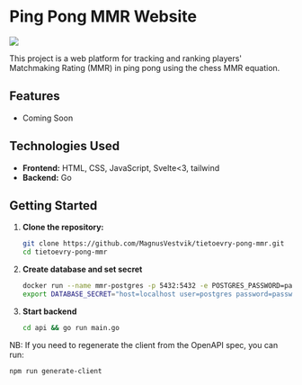 # Ping Pong MMR Website

![](https://media1.giphy.com/media/v1.Y2lkPTc5MGI3NjExYnVkeWw4OG51cjlqZzdkY3hrZmI3cHRhNmY2OTFxOG90NG03eGU0MSZlcD12MV9pbnRlcm5hbF9naWZfYnlfaWQmY3Q9Zw/pWncxUrrNHdny/giphy.webp)  

This project is a web platform for tracking and ranking players' Matchmaking Rating (MMR) in ping pong using the chess MMR equation.

## Features
- Coming Soon

## Technologies Used
- **Frontend:** HTML, CSS, JavaScript, Svelte<3, tailwind
- **Backend:** Go

## Getting Started
1. **Clone the repository:**
   ```bash
   git clone https://github.com/MagnusVestvik/tietoevry-pong-mmr.git
   cd tietoevry-pong-mmr
   ```
2. **Create database and set secret**
   ```bash
   docker run --name mmr-postgres -p 5432:5432 -e POSTGRES_PASSWORD=password -d postgres
   export DATABASE_SECRET="host=localhost user=postgres password=password dbname=postgres port=5432 sslmode=disable TimeZone=Europe/Oslo"
   ```
3. **Start backend**
   ```bash
   cd api && go run main.go
   ```
NB: If you need to regenerate the client from the OpenAPI spec, you can run:  

   ```bash
npm run generate-client
   ```
